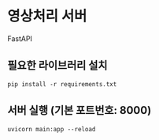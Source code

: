 # 영상처리 서버
FastAPI

## 필요한 라이브러리 설치
```shell
pip install -r requirements.txt
```

## 서버 실행 (기본 포트번호: 8000)
```shell
uvicorn main:app --reload
```